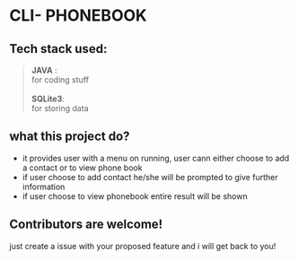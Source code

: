 # CLI- PHONEBOOK

## Tech stack used:

>**JAVA** :<br>
>for coding stuff
><br><br>
>**SQLite3**: <br>
>for storing data

## what  this project do?

- it provides user with a menu on running, user cann either choose to add a contact or to view phone book
- if user choose to add contact he/she will be prompted to give further information
- if user choose to view phonebook entire result will be shown

## Contributors are welcome!

just create a issue with your proposed feature and i will get back to you! 

